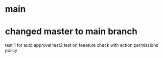 # main
# changed master to main branch
test 1 for auto approval
test2
test on feeature
check with action permissions policy
